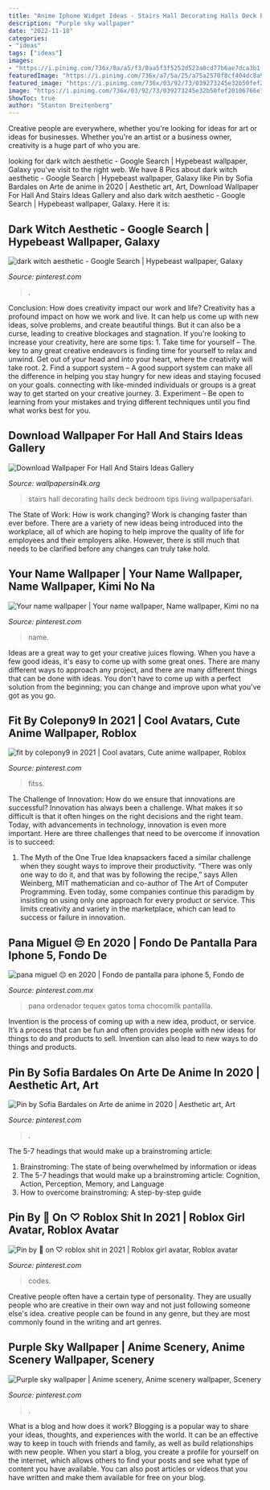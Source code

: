 ```yaml
---
title: "Anime Iphone Widget Ideas - Stairs Hall Decorating Halls Deck Bedroom Tips Living Wallpapersafari"
description: "Purple sky wallpaper"
date: "2022-11-18"
categories:
- "ideas"
tags: ["ideas"]
images:
- "https://i.pinimg.com/736x/0a/a5/f3/0aa5f3f5252d523a0cd77b6ae7dca3b1.jpg"
featuredImage: "https://i.pinimg.com/736x/a7/5a/25/a75a2570f8cf404dc8a958463cb79961.jpg"
featured_image: "https://i.pinimg.com/736x/03/92/73/039273245e32b50fef20106766e7a26a.jpg"
image: "https://i.pinimg.com/736x/03/92/73/039273245e32b50fef20106766e7a26a.jpg"
ShowToc: true
author: "Stanton Breitenberg"
---
```



Creative people are everywhere, whether you're looking for ideas for art or ideas for businesses. Whether you're an artist or a business owner, creativity is a huge part of who you are.

	

		
looking for dark witch aesthetic - Google Search | Hypebeast wallpaper, Galaxy you've visit to the right web. We have 8 Pics about dark witch aesthetic - Google Search | Hypebeast wallpaper, Galaxy like Pin by Sofia Bardales on Arte de anime in 2020 | Aesthetic art, Art, Download Wallpaper For Hall And Stairs Ideas Gallery and also dark witch aesthetic - Google Search | Hypebeast wallpaper, Galaxy. Here it is:
		
    
## Dark Witch Aesthetic - Google Search | Hypebeast Wallpaper, Galaxy

<img loading=lazy src="https://i.pinimg.com/736x/53/03/b9/5303b931c22e79fbeba3e566a294d13e.jpg" onerror="this.onerror=null;this.src='https://tse1.mm.bing.net/th?id=OIP.S7lDDaXOF-1w8oi9N3HLVwHaNL&amp;pid=15.1';" alt="dark witch aesthetic - Google Search | Hypebeast wallpaper, Galaxy">

_Source: pinterest.com_

>. 

	

Conclusion: How does creativity impact our work and life?
Creativity has a profound impact on how we work and live. It can help us come up with new ideas, solve problems, and create beautiful things. But it can also be a curse, leading to creative blockages and stagnation. If you're looking to increase your creativity, here are some tips: 1. Take time for yourself – The key to any great creative endeavors is finding time for yourself to relax and unwind. Get out of your head and into your heart, where the creativity will take root. 2. Find a support system – A good support system can make all the difference in helping you stay hungry for new ideas and staying focused on your goals. connecting with like-minded individuals or groups is a great way to get started on your creative journey. 3. Experiment – Be open to learning from your mistakes and trying different techniques until you find what works best for you.

    
## Download Wallpaper For Hall And Stairs Ideas Gallery

<img loading=lazy src="https://www.wallpapersin4k.org/wp-content/uploads/2017/04/Wallpaper-For-Hall-And-Stairs-Ideas-5.jpg" onerror="this.onerror=null;this.src='https://tse3.mm.bing.net/th?id=OIP.tqmHffp49QYPmv7BQJ1EXQHaLH&amp;pid=15.1';" alt="Download Wallpaper For Hall And Stairs Ideas Gallery">

_Source: wallpapersin4k.org_

>stairs hall decorating halls deck bedroom tips living wallpapersafari. 

	

The State of Work: How is work changing?
Work is changing faster than ever before. There are a variety of new ideas being introduced into the workplace, all of which are hoping to help improve the quality of life for employees and their employers alike. However, there is still much that needs to be clarified before any changes can truly take hold.

    
## Your Name Wallpaper | Your Name Wallpaper, Name Wallpaper, Kimi No Na

<img loading=lazy src="https://i.pinimg.com/736x/03/92/73/039273245e32b50fef20106766e7a26a.jpg" onerror="this.onerror=null;this.src='https://tse2.mm.bing.net/th?id=OIP.8OMKY8QaZ5fl1NDH62-nYAHaL7&amp;pid=15.1';" alt="Your name wallpaper | Your name wallpaper, Name wallpaper, Kimi no na">

_Source: pinterest.com_

>name. 

	

Ideas are a great way to get your creative juices flowing. When you have a few good ideas, it's easy to come up with some great ones. There are many different ways to approach any project, and there are many different things that can be done with ideas. You don't have to come up with a perfect solution from the beginning; you can change and improve upon what you've got as you go.

    
## Fit By Colepony9 In 2021 | Cool Avatars, Cute Anime Wallpaper, Roblox

<img loading=lazy src="https://i.pinimg.com/736x/74/29/ee/7429ee5367625bc84b8126deb49fb72d.jpg" onerror="this.onerror=null;this.src='https://tse3.mm.bing.net/th?id=OIP.8S6j87sZG_McaHvH-y1DhgHaMM&amp;pid=15.1';" alt="fit by colepony9 in 2021 | Cool avatars, Cute anime wallpaper, Roblox">

_Source: pinterest.com_

>fitss. 

	

The Challenge of Innovation: How do we ensure that innovations are successful?
Innovation has always been a challenge. What makes it so difficult is that it often hinges on the right decisions and the right team. Today, with advancements in technology, innovation is even more important. Here are three challenges that need to be overcome if innovation is to succeed:
1. The Myth of the One True Idea
 knapsackers faced a similar challenge when they sought ways to improve their productivity. “There was only one way to do it, and that was by following the recipe,” says Allen Weinberg, MIT mathematician and co-author of The Art of Computer Programming. Even today, some companies continue this paradigm by insisting on using only one approach for every product or service. This limits creativity and variety in the marketplace, which can lead to success or failure in innovation.


    
## Pana Miguel ️😔 En 2020 | Fondo De Pantalla Para Iphone 5, Fondo De

<img loading=lazy src="https://i.pinimg.com/736x/0a/a5/f3/0aa5f3f5252d523a0cd77b6ae7dca3b1.jpg" onerror="this.onerror=null;this.src='https://tse1.mm.bing.net/th?id=OIP.43F28CnclU9xcxB2hTi5qQHaKe&amp;pid=15.1';" alt="pana miguel ️😔 en 2020 | Fondo de pantalla para iphone 5, Fondo de">

_Source: pinterest.com.mx_

>pana ordenador tequex gatos toma chocomilk pantallla. 

	

Invention is the process of coming up with a new idea, product, or service. It’s a process that can be fun and often provides people with new ideas for things to do and products to sell. Invention can also lead to new ways to do things and products.

    
## Pin By Sofia Bardales On Arte De Anime In 2020 | Aesthetic Art, Art

<img loading=lazy src="https://i.pinimg.com/736x/41/0e/47/410e47a010e39a47d2463575375d9684.jpg" onerror="this.onerror=null;this.src='https://tse2.mm.bing.net/th?id=OIP.s_YIsBxQpv7dRXAYhexrzAHaNJ&amp;pid=15.1';" alt="Pin by Sofia Bardales on Arte de anime in 2020 | Aesthetic art, Art">

_Source: pinterest.com_

>. 

	

The 5-7 headings that would make up a brainstroming article:
1. Brainstroming: The state of being overwhelmed by information or ideas
2. The 5-7 headings that would make up a brainstroming article: Cognition, Action, Perception, Memory, and Language
3. How to overcome brainstroming: A step-by-step guide

    
## Pin By 🖤 On ♡ Roblox Shit In 2021 | Roblox Girl Avatar, Roblox Avatar

<img loading=lazy src="https://i.pinimg.com/736x/c3/32/de/c332de60ce13e1a3774a7c2c12fb3e6c.jpg" onerror="this.onerror=null;this.src='https://tse2.mm.bing.net/th?id=OIP.o2Aj0zvFtvRsB3ohtS0XRAHaL6&amp;pid=15.1';" alt="Pin by 🖤 on ♡ roblox shit in 2021 | Roblox girl avatar, Roblox avatar">

_Source: pinterest.com_

>codes. 

	

Creative people often have a certain type of personality. They are usually people who are creative in their own way and not just following someone else's idea. creative people can be found in any genre, but they are most commonly found in the writing and art genres.

    
## Purple Sky Wallpaper | Anime Scenery, Anime Scenery Wallpaper, Scenery

<img loading=lazy src="https://i.pinimg.com/736x/a7/5a/25/a75a2570f8cf404dc8a958463cb79961.jpg" onerror="this.onerror=null;this.src='https://tse2.mm.bing.net/th?id=OIP.N7nc3KJ-EBAmBtgyyyLiQwHaNL&amp;pid=15.1';" alt="Purple sky wallpaper | Anime scenery, Anime scenery wallpaper, Scenery">

_Source: pinterest.com_

>. 

	

What is a blog and how does it work?
Blogging is a popular way to share your ideas, thoughts, and experiences with the world. It can be an effective way to keep in touch with friends and family, as well as build relationships with new people. When you start a blog, you create a profile for yourself on the internet, which allows others to find your posts and see what type of content you have available. You can also post articles or videos that you have written and make them available for free on your blog.

